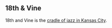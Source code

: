 ---
---
## 18th & Vine

18th and Vine is the [cradle of jazz in Kansas
City](https://en.wikipedia.org/wiki/18th_and_Vine-Downtown_East,_Kansas_City).
